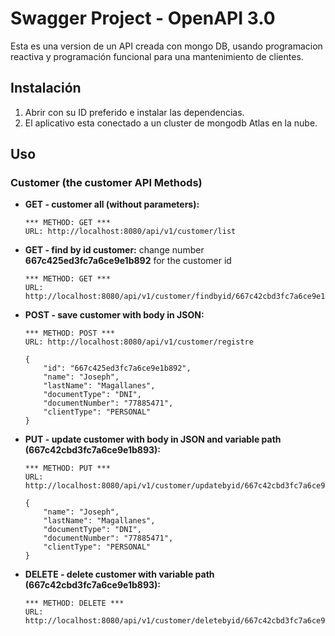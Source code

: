 # Swagger Project - OpenAPI 3.0

Esta es una version de un API creada con mongo DB, usando programacion reactiva y programación funcional para una mantenimiento de clientes.

## Instalación

1. Abrir con su ID preferido e instalar las dependencias.
2. El aplicativo esta conectado a un cluster de mongodb Atlas en la nube.

## Uso

### Customer (the customer API Methods)
- **GET - customer all (without parameters):**
    ````
    *** METHOD: GET ***
    URL: http://localhost:8080/api/v1/customer/list
    ````
- **GET - find by id customer:** change number **667c425ed3fc7a6ce9e1b892** for the customer id
    ````
    *** METHOD: GET ***
    URL: http://localhost:8080/api/v1/customer/findbyid/667c42cbd3fc7a6ce9e1b893
    ````
- **POST - save customer with body in JSON:**
    ````
    *** METHOD: POST ***
    URL: http://localhost:8080/api/v1/customer/registre
    ````
    ````
    {
        "id": "667c425ed3fc7a6ce9e1b892",
        "name": "Joseph",
        "lastName": "Magallanes",
        "documentType": "DNI",
        "documentNumber": "77885471",
        "clientType": "PERSONAL"
    }
    ````
- **PUT - update customer with body in JSON and variable path (667c42cbd3fc7a6ce9e1b893):**
    ````
    *** METHOD: PUT ***
    URL: http://localhost:8080/api/v1/customer/updatebyid/667c42cbd3fc7a6ce9e1b893
    ````
    ````
    {
        "name": "Joseph",
        "lastName": "Magallanes",
        "documentType": "DNI",
        "documentNumber": "77885471",
        "clientType": "PERSONAL"
    }
    ````
- **DELETE - delete customer with variable path (667c42cbd3fc7a6ce9e1b893):**
    ````
    *** METHOD: DELETE ***
    URL: http://localhost:8080/api/v1/customer/deletebyid/667c42cbd3fc7a6ce9e1b893
    ````